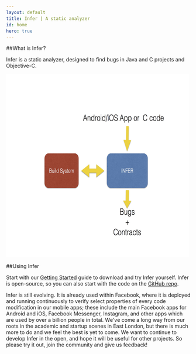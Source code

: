 ```yaml
---
layout: default
title: Infer | A static analyzer
id: home
hero: true
---
```


##What is Infer?

Infer is a static analyzer, designed to find bugs in Java and C projects and Objective-C.

<IMG SRC="Infer-landing.jpg" ALT="whatever" WIDTH=500 HEIGHT=500>


##Using Infer

Start with our <a href="/docs/getting-started.html">Getting Started</a> guide to download and
try Infer yourself. Infer is open-source, so you can also start with the code on the <a href="https://github.com/facebook/Infer">GitHub repo</a>.

Infer is still evolving.
It is already used within
Facebook, where it is
deployed and running continuously to verify select properties of every code modification in our mobile apps;
these include the main Facebook apps for Android and iOS,
Facebook Messenger, Instagram, and other apps which are used by over a billion people in total.
We've come a long way from our
roots in the academic and startup scenes in East London,
but there is much more to do and we feel the best is yet to come.
We
want to continue to develop Infer in the open,
and hope it will be useful for other projects. So
please try it out, join the community and give us feedback!
